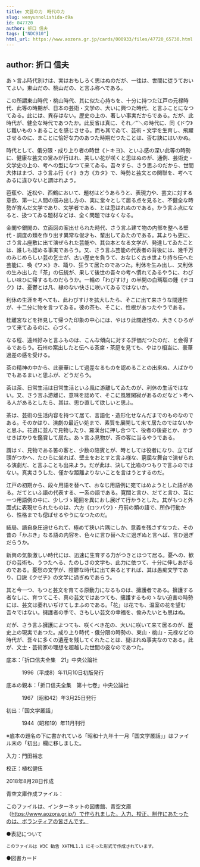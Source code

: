 ```yaml
---
title: 文芸の力　時代の力
slug: wenyunnolishida-d9a
id: 047720
author: 折口 信夫
tags: ["NDC910"]
html_url: https://www.aozora.gr.jp/cards/000933/files/47720_65730.html
---
```


## author: 折口 信夫

あゝ言ふ時代別けは、実はおもしろく思はぬのだが、一往は、世間に従うておいてよい。東山だの、桃山だの、と言ふ称へである。

この所謂東山時代・桃山時代、其に似た心持ちを、十分に持つた江戸の元禄時代、此等の時期が、日本の芸術・文学の、大いに興つた時代、と言ふことになつてゐる。此には、異存はない。歴史の上の、著しい事実だからである。だが、此時代が、健全な時代であつたか。此反省は真に、それ／″＼の時代に、同《ドウ》じ難いものゝあることを感じさせる。而も其でゐて、芸術・文学を生育し、飛躍させるのに、まことに恰好な力のあつた時期だつたことは、否む訣にはいかぬ。

時代として、俄分限・成り上り者の時世《トキヨ》、といふ感の深い此等の時勢に、健康な芸文の営みが行はれ、美しい花が咲くと思はぬのが、通例、芸術史・文学史の上の、考への型になつて来てゐる。吾々すら、さう思ふのだから、世間大体はまづ、さう言ふ行《イ》き方《カタ》で、時勢と芸文との関聯を、考へてゐるに違ひないと謂はれよう。

芭蕉や、近松や、西鶴において、題材はどうあらうと、表現力や、芸文に対する意欲、第一に人間の掴み出し方の、実に堂々として居る点を見ると、不健全な時勢が育んだ文学であり、文学者である、とは思はれぬのである。かう言ふ点になると、扱つてゐる題材などは、全く問題ではなくなる。

金閣や銀閣の、立面図の案出せられた時代、さう言ふ建て物の内部を整へる壁代・調度の類を作り出す異常な俊才も、輩出してゐたのである。其よりも更に、さう言ふ座敷に出て演ぜられた芸能や、其台本となる文学が、発達してゐたことは、誰しも認める事実であらう。又、さう言ふ芸能の代表者の背後には、幾千万のみじめらしい芸の乞士が、古い歴史を負うて、おなじく古き世より持ち伝へた芸能に、喚《ワメ》き、踊り、狂うて居たのであつた。利休を生み出し、又利休の生み出した「茶」の伝統が、果して後世の吾々の考へ慣れてゐるやうに、わびしい味ひに帰するものだらうか。一輪の「わびすけ」の半開の白瑪瑙の鍾《チヨク》は、憂鬱とは凡、縁のない快さに咲いてゐるではないか。

利休の生涯を考へても、此わびすけを拡大したら、そこに出て来さうな闊達性が、十二分に物を言つてゐる。彼の茶も、そこに、性根があつたやうである。

桂離宮などを拝見して帰つた印象の中心には、やはり此闊達性の、大きくひろがつて来てゐるのに、心づく。

なる程、遠州好みと言ふものは、こんな傾向に対する評価だつたのだ、と会得するであらう。石州の案出したと伝へる茶席・茶庭を見ても、やはり相当に、豪華過差の感を受ける。

茶の精神の中から、此豪華にして過差なるものを認めることの出来ぬ、人ばかりでもあるまいと思ふが、どうだらう。

茶は茶、日常生活は日常生活といふ風に游離してゐたのが、利休の生活ではない。又、さう言ふ游離に、意味を認めて、そこに風雅閑寂があるのだなどゝ考へる人があるとしたら、其は、思ひ直して欲しいと思ふ。

茶は、芸術の生活内容を持つて居て、言語化・造形化せなんだまでのものなのである。そのかはり、演劇の最近い処まで、素質を展開して来て居たのではないかと思ふ。花道に並んで見物したり、羅漢台に押し合つて、役者の後姿とか、かうせきばかりを鑑賞して居た。あゝ言ふ見物が、茶の客に当るやうである。

謂はゞ、見物である筈の客と、少数の陪賓とが、時としては役者になり、立てば頭がつかへ、たひらに坐れば、壁土をおとすと言ふ様な、窮屈な舞台で演ぜられる演劇だ、と言ふことも出来よう。だが此は、決して比喩のつもりで言ふのではない。真実さうした、僅かな距離よりないことを言はうとするのだ。

江戸の初期から、段々用語を替へて、おなじ用語例に宛てはめようとした語がある。だてといふ語の代表する、一系の語である。寛闊と言ひ、だてと言ひ、互に一つ用語例の中に、少しづゝ範囲を異におし展げて行かうとした。其がもつと外面式に表現せられたものは、六方《ロツパウ》・丹前の類の語で、所作行動から、性格までも偲ばせるやうになつたのだ。

結局、語自身圧迫せられて、極めて狭い片隅にしか、意義を残さずなつた、その昔の「かぶき」なる語の内容を、色々に言ひ替へたに過ぎぬと言へば、言ひ過ぎだらうか。

新興の気象激しい時代には、迅速に生育する力がつきとほつて居る。憂への、歓びの芸術も、うつたへる、たのしさの文学も、此力に依つて、十分に伸しあがるのである。憂愁の文学が、陰鬱な時代に出て来るとすれば、其は愚痴文学であり、口説《クゼチ》の文学に過ぎぬであらう。

其と今一つ、もつと芸文を育てる原動力になるものは、擁護者である。擁護する者なしに、育つてこそ、真の芸文ではあつても、擁護するものゝない迫害の時勢には、芸文は萎れいぢけてしまふのである。「花」は花でも、温室の花を望む吾々ではない。擁護者の手で、さもしい芸文の幸福を、偸みたいとも思はぬ。

だが、さう言ふ擁護によつても、咲くべき花の、大いに咲いて来て居るのが、歴史上の現実であつた。成り上り時代・俄分限の時勢の、東山・桃山・元禄などの時代が、吾々に多くの遺産を残してくれたことは、疑はれぬ事実なのである。此が、文士・芸術家の理想を超越した世間の姿なのであつた。













底本：「折口信夫全集　21」中央公論社

　　　1996（平成8）年11月10日初版発行

底本の親本：「折口信夫全集　第十七卷」中央公論社

　　　1967（昭和42）年3月25日発行

初出：「国文学叢話」

　　　1944（昭和19）年11月刊行

※底本の題名の下に書かれている「昭和十九年十一月「国文学叢話」」はファイル末の「初出」欄に移しました。

入力：門田裕志

校正：植松健伍

2018年8月28日作成

青空文庫作成ファイル：

このファイルは、インターネットの図書館、青空文庫（https://www.aozora.gr.jp/）で作られました。入力、校正、制作にあたったのは、ボランティアの皆さんです。











●表記について


	このファイルは W3C 勧告 XHTML1.1 にそった形式で作成されています。







●図書カード